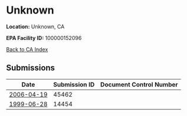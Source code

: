 # Unknown

**Location:** Unknown, CA

**EPA Facility ID:** 100000152096

[Back to CA Index](../../index.md)

## Submissions

| Date | Submission ID | Document Control Number |
|------|--------------|-------------------------|
| [2006-04-19](submissions/45462.md) | 45462 |  |
| [1999-06-28](submissions/14454.md) | 14454 |  |
